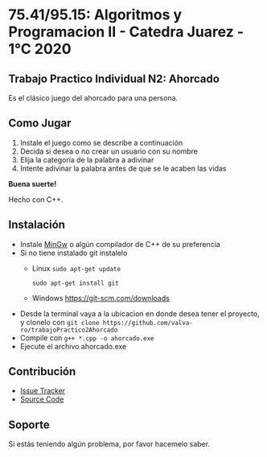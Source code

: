 75.41/95.15: Algoritmos y Programacion II - Catedra Juarez - 1°C 2020
================
Trabajo Practico Individual N2: Ahorcado
------------

Es el clásico juego del ahorcado para una persona.

Como Jugar
------------
1. Instale el juego como se describe a continuación
2. Decida si desea o no crear un usuario con su nombre 
3. Elija la categoría de la palabra a adivinar
4. Intente adivinar la palabra antes de que se le acaben las vidas

**Buena suerte!**

Hecho con C++.

Instalación
------------

- Instale [MinGw](https://osdn.net/projects/mingw/releases/) o algún compilador de C++ de su preferencia
- Si no tiene instalado git instalelo
	- Linux `sudo apt-get update`
	
		`sudo apt-get install git`
	- Windows https://git-scm.com/downloads
- Desde la terminal vaya a la ubicacion en donde desea tener el proyecto, y clonelo con `git clone https://github.com/valva-ro/trabajoPractico2Ahorcado` 
- Compile con `g++ *.cpp -o ahorcado.exe`
- Ejecute el archivo ahorcado.exe 


Contribución
----------

- [Issue Tracker](https://github.com/valva-ro/trabajoPractico2Ahorcado/issues)
- [Source Code](https://github.com/valva-ro/trabajoPractico2Ahorcado)


Soporte
-------

Si estás teniendo algún problema, por favor hacemelo saber.
